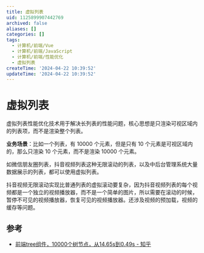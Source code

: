 ```yaml
---
title: 虚拟列表
uid: 1125899907442769
archived: false
aliases: []
categories: []
tags:
  - 计算机/前端/Vue
  - 计算机/前端/JavaScript
  - 计算机/前端/性能优化
  - 虚拟列表
createTime: '2024-04-22 10:39:52'
updateTime: '2024-04-22 10:39:52'
---
```


# 虚拟列表

虚拟列表性能优化技术用于解决长列表的性能问题，核心思想是只渲染可视区域内的列表项，而不是渲染整个列表。

**业务场景**：比如一个列表，有 10000 个元素，但是只有 10 个元素是可视区域内的，那么只渲染 10 个元素，而不是渲染 10000 个元素。

如微信朋友圈列表，抖音视频列表这种无限滚动的列表，以及中后台管理系统大量数据展示的列表，都可以使用虚拟列表。

抖音视频无限滚动实现比普通列表的虚拟滚动要复杂，因为抖音视频列表的每个视频都是一个独立的视频播放器，而不是一个简单的图片，所以需要在滚动的时候，暂停不可见的视频播放器，恢复可见的视频播放器。还涉及视频的预加载，视频的缓存等问题。

## 参考

- [前端tree组件，10000个树节点，从14.65s到0.49s - 知乎](https://zhuanlan.zhihu.com/p/55528376)

